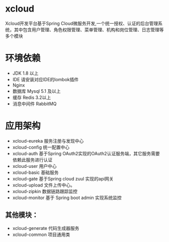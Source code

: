 # xcloud
  Xcloud开发平台基于Spring Cloud微服务开发,一个统一授权、认证的后台管理系统，其中包含用户管理、角色权限管理、菜单管理、机构和岗位管理、日志管理等多个模块
# 环境依赖
- JDK 1.8 以上
- IDE 请安装对应IDE的lombok插件
- Nginx 
- 数据库 Mysql 5.1 及以上
- 缓存 Redis 3.2以上
- 消息中间件 RabbitMQ 
# 应用架构
- xcloud-eureka 服务注册与发现中心
- xcloud-config 统一配置中心
- xcloud-auth 基于Spring OAuth2实现的OAuth2认证服务端，其它服务需要依赖此服务进行认证
- xcloud-user 用户中心
- xcloud-basic 基础服务
- xcloud-gate 基于Spring cloud zuul 实现的api网关 
- xcloud-upload 文件上传中心。
- xcloud-zipkin  数据链路跟踪监控
- xcloud-monitor 基于 Spring boot admin 实现系统监控
## 其他模块：
- xcloud-generate 代码生成器服务
- xcloud-common 项目通用类


